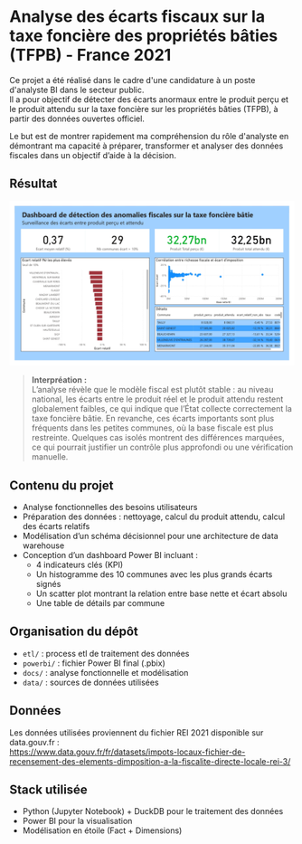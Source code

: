 # Analyse des écarts fiscaux sur la taxe foncière des propriétés bâties (TFPB) - France 2021

Ce projet a été réalisé dans le cadre d'une candidature à un poste d'analyste BI dans le secteur public.  
Il a pour objectif de détecter des écarts anormaux entre le produit perçu et le produit attendu sur la taxe foncière sur les propriétés bâties (TFPB), à partir des données ouvertes officiel.

Le but est de montrer rapidement ma compréhension du rôle d'analyste en démontrant ma capacité à préparer, transformer et analyser des données fiscales dans un objectif d’aide à la décision.

## Résultat
<img src=".github/static/report.jpg" width="800"/>


>**Interpréation :** <br/>
>L’analyse révèle que le modèle fiscal est plutôt stable : au niveau national, les écarts entre le produit réel et le produit attendu restent globalement faibles, ce qui indique que l’État collecte correctement la taxe foncière bâtie. En revanche, ces écarts importants sont plus fréquents dans les petites communes, où la base fiscale est plus restreinte. Quelques cas isolés montrent des différences marquées, ce qui pourrait justifier un contrôle plus approfondi ou une vérification manuelle.

## Contenu du projet

- Analyse fonctionnelles des besoins utilisateurs 
- Préparation des données : nettoyage, calcul du produit attendu, calcul des écarts relatifs
- Modélisation d’un schéma décisionnel pour une architecture de data warehouse
- Conception d’un dashboard Power BI incluant :
  - 4 indicateurs clés (KPI)
  - Un histogramme des 10 communes avec les plus grands écarts signés
  - Un scatter plot montrant la relation entre base nette et écart absolu
  - Une table de détails par commune

## Organisation du dépôt

- `etl/` : process etl de traitement des données
- `powerbi/` : fichier Power BI final (.pbix)
- `docs/` : analyse fonctionnelle et modélisation
- `data/` : sources de données utilisées

## Données

Les données utilisées proviennent du fichier REI 2021 disponible sur data.gouv.fr :  
https://www.data.gouv.fr/fr/datasets/impots-locaux-fichier-de-recensement-des-elements-dimposition-a-la-fiscalite-directe-locale-rei-3/

## Stack utilisée

- Python (Jupyter Notebook) + DuckDB pour le traitement des données
- Power BI pour la visualisation
- Modélisation en étoile (Fact + Dimensions)
